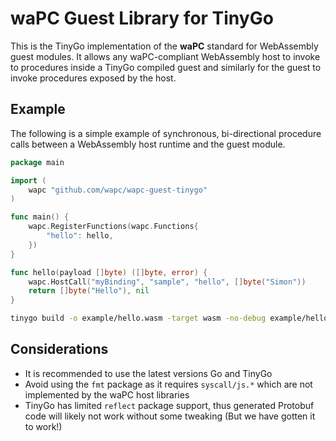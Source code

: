 # waPC Guest Library for TinyGo

This is the TinyGo implementation of the **waPC** standard for WebAssembly guest modules. It allows any waPC-compliant WebAssembly host to invoke to procedures inside a TinyGo compiled guest and similarly for the guest to invoke procedures exposed by the host.

## Example
The following is a simple example of synchronous, bi-directional procedure calls between a WebAssembly host runtime and the guest module.

```go
package main

import (
	wapc "github.com/wapc/wapc-guest-tinygo"
)

func main() {
	wapc.RegisterFunctions(wapc.Functions{
		"hello": hello,
	})
}

func hello(payload []byte) ([]byte, error) {
	wapc.HostCall("myBinding", "sample", "hello", []byte("Simon"))
	return []byte("Hello"), nil
}
```

```sh
tinygo build -o example/hello.wasm -target wasm -no-debug example/hello.go
```

## Considerations

* It is recommended to use the latest versions Go and TinyGo
* Avoid using the `fmt` package as it requires `syscall/js.*` which are not implemented by the waPC host libraries
* TinyGo has limited `reflect` package support, thus generated Protobuf code will likely not work without some tweaking (But we have gotten it to work!)
